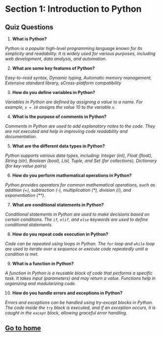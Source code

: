# Section 1: Introduction to Python

## Quiz Questions
1.  **What is Python?**

*Python is a popular high-level programming language known for its simplicity and readability. It is widely used for various purposes, including web development, data analysis, and automation.*

2.  **What are some key features of Python?**

*Easy-to-read syntax, Dynamic typing, Automatic memory management, Extensive standard library, sCross-platform compatibility*

3.  **How do you define variables in Python?**

*Variables in Python are defined by assigning a value to a name. For example, `x = 10` assigns the value 10 to the variable `x`.*
    
4.  **What is the purpose of comments in Python?**

*Comments in Python are used to add explanatory notes to the code. They are not executed and help in improving code readability and documentation.*
    
5.  **What are the different data types in Python?**

*Python supports various data types, including: Integer (int), Float (float), String (str), Boolean (bool), List, Tuple, and Set (for collections), Dictionary (for key-value pairs)*

6.  **How do you perform mathematical operations in Python?**

*Python provides operators for common mathematical operations, such as addition (+), subtraction (-), multiplication (\*), division (/), and exponentiation (\*\*).*
    
7.  **What are conditional statements in Python?**

*Conditional statements in Python are used to make decisions based on certain conditions. The `if`, `elif`, and `else` keywords are used to define conditional statements.*
    
8.  **How do you repeat code execution in Python?**

*Code can be repeated using loops in Python. The `for` loop and `while` loop are used to iterate over a sequence or execute code repeatedly until a condition is met.*
    
9.  **What is a function in Python?**

*A function in Python is a reusable block of code that performs a specific task. It takes input (parameters) and may return a value. Functions help in organizing and modularizing code.*

10. **How do you handle errors and exceptions in Python?**

*Errors and exceptions can be handled using try-except blocks in Python. The code inside the `try` block is executed, and if an exception occurs, it is caught in the `except` block, allowing graceful error handling.*

## [Go to home](../README.md)
